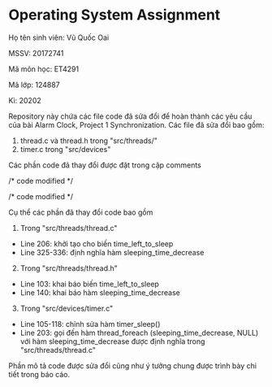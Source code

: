 # Operating System Assignment

Họ tên sinh viên: Vũ Quốc Oai

MSSV: 20172741

Mã môn học: ET4291

Mã lớp: 124887

Kì: 20202


Repository này chứa các file code đã sửa đổi để hoàn thành các yêu cầu của bài Alarm Clock, Project 1 Synchronization. Các file đã sửa đổi bao gồm:
1. thread.c và thread.h trong "src/threads/"
2. timer.c trong "src/devices"

Các phần code đã thay đổi được đặt trong cặp comments

/* code modified */

/* code modified */

Cụ thể các phần đã thay đổi code bao gồm
1. Trong "src/threads/thread.c"
- Line 206: khởi tạo cho biến time_left_to_sleep
- Line 325-336: định nghĩa hàm sleeping_time_decrease

2. Trong "src/threads/thread.h"
- Line 103: khai báo biến time_left_to_sleep
- Line 140: khai báo hàm sleeping_time_decrease

3. Trong "src/devices/timer.c"
- Line 105-118: chỉnh sửa hàm timer_sleep()
- Line 203: gọi đến hàm thread_foreach (sleeping_time_decrease, NULL) với hàm sleeping_time_decrease được định nghĩa trong "src/threads/thread.c"

Phần mô tả code được sửa đổi cũng như ý tưởng chung được trình bày chi tiết trong báo cáo. 
